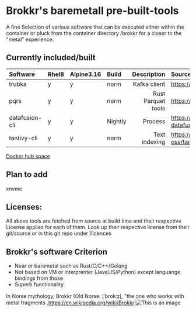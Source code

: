 # Brokkr's baremetall pre-built-tools 
A fine Selection of various software that can be executed either within the container or pluck from the container directory /brokkr for a closer to the "metal" experience. 

## Currently included/built
| Software | Rhel8|Alpine3.16|Build| Description |Source|
|:---------|:-|:-|:-|------------:|:-| 
|trubka    |y|y|norm|Kafka client|https://github.com/xitonix/trubka|  
|pqrs     |y|y|norm|Rust Parquet tools|https://github.com/manojkarthick/pqrs|
|datafusion-cli |y|y|Nightly|Process |https://github.com/apache/arrow-datafusion| 
|tantivy-cli |y|y|norm|Text indexing |https://github.com/quickwit-oss/tantivy-cli| 

[Docker hub space](https://hub.docker.com/repository/docker/ignalina/brokkr)

## Plan to add
xnvme  
 

## Licenses:
All above tools are fetched from source at build time and their respective License applies for each of them.
Look up their respective license from their git/source or in this git repo under /licences

## Brokkr's software Criterion
* Near or baremetal such as Rust/C/C++/Golang  
* Not based on VM or interprenter  (Java/JS/Python) except languange bindings from those  
* Superb functionality  

In Norse mythology, Brokkr (Old Norse: [ˈbrokːz̠], "the one who works with metal fragments  ,https://en.wikipedia.org/wiki/Brokkr
![This is an image](https://upload.wikimedia.org/wikipedia/commons/4/4c/The_third_gift_—_an_enormous_hammer_by_Elmer_Boyd_Smith.jpg)

